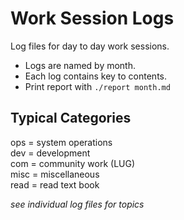 Work Session Logs  
=================  
  
Log files for day to day work sessions.  
  
* Logs are named by month.  
* Each log contains key to contents.  
* Print report with `./report month.md`  
  
Typical Categories   
------------------  
ops = system operations    
dev = development    
com = community work (LUG)    
misc = miscellaneous    
read = read text book  
  
_see individual log files for topics_    
  
